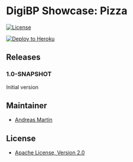 # DigiBP Showcase: Pizza

[![License](http://img.shields.io/:license-apache-blue.svg)](http://www.apache.org/licenses/LICENSE-2.0.html)

[![Deploy to Heroku](https://www.herokucdn.com/deploy/button.png)](https://heroku.com/deploy)

## Releases

### 1.0-SNAPSHOT

Initial version

## Maintainer
- [Andreas Martin](https://github.com/andreasmartin)

## License

- [Apache License, Version 2.0](https://github.com/DigiBP/digibp-archetype-camunda-boot/blob/master/LICENSE)
